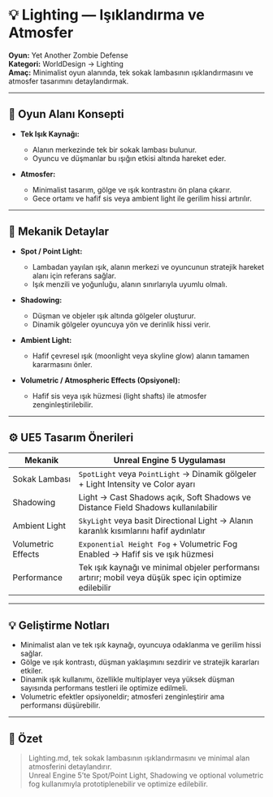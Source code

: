# 💡 Lighting — Işıklandırma ve Atmosfer

**Oyun:** Yet Another Zombie Defense  
**Kategori:** WorldDesign → Lighting  
**Amaç:** Minimalist oyun alanında, tek sokak lambasının ışıklandırmasını ve atmosfer tasarımını detaylandırmak.

---

## 🌌 Oyun Alanı Konsepti

- **Tek Işık Kaynağı:**  
  - Alanın merkezinde tek bir sokak lambası bulunur.  
  - Oyuncu ve düşmanlar bu ışığın etkisi altında hareket eder.  

- **Atmosfer:**  
  - Minimalist tasarım, gölge ve ışık kontrastını ön plana çıkarır.  
  - Gece ortamı ve hafif sis veya ambient light ile gerilim hissi artırılır.  

---

## 🔄 Mekanik Detaylar

- **Spot / Point Light:**  
  - Lambadan yayılan ışık, alanın merkezi ve oyuncunun stratejik hareket alanı için referans sağlar.  
  - Işık menzili ve yoğunluğu, alanın sınırlarıyla uyumlu olmalı.  

- **Shadowing:**  
  - Düşman ve objeler ışık altında gölgeler oluşturur.  
  - Dinamik gölgeler oyuncuya yön ve derinlik hissi verir.  

- **Ambient Light:**  
  - Hafif çevresel ışık (moonlight veya skyline glow) alanın tamamen kararmasını önler.  

- **Volumetric / Atmospheric Effects (Opsiyonel):**  
  - Hafif sis veya ışık hüzmesi (light shafts) ile atmosfer zenginleştirilebilir.  

---

## ⚙️ UE5 Tasarım Önerileri

| Mekanik | Unreal Engine 5 Uygulaması |
|---------|---------------------------|
| Sokak Lambası | `SpotLight` veya `PointLight` → Dinamik gölgeler + Light Intensity ve Color ayarı |
| Shadowing | Light → Cast Shadows açık, Soft Shadows ve Distance Field Shadows kullanılabilir |
| Ambient Light | `SkyLight` veya basit Directional Light → Alanın karanlık kısımlarını hafif aydınlatır |
| Volumetric Effects | `Exponential Height Fog` + Volumetric Fog Enabled → Hafif sis ve ışık hüzmesi |
| Performance | Tek ışık kaynağı ve minimal objeler performansı artırır; mobil veya düşük spec için optimize edilebilir |

---

## 💡 Geliştirme Notları

- Minimalist alan ve tek ışık kaynağı, oyuncuya odaklanma ve gerilim hissi sağlar.  
- Gölge ve ışık kontrastı, düşman yaklaşımını sezdirir ve stratejik kararları etkiler.  
- Dinamik ışık kullanımı, özellikle multiplayer veya yüksek düşman sayısında performans testleri ile optimize edilmeli.  
- Volumetric efektler opsiyoneldir; atmosferi zenginleştirir ama performansı düşürebilir.

---

## 📌 Özet

> Lighting.md, tek sokak lambasının ışıklandırmasını ve minimal alan atmosferini detaylandırır.  
> Unreal Engine 5’te Spot/Point Light, Shadowing ve optional volumetric fog kullanımıyla prototiplenebilir ve optimize edilebilir.
